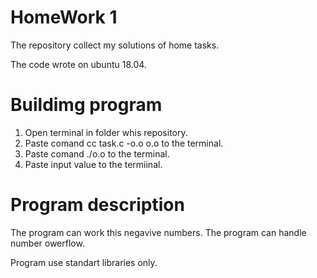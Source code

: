 # HomeWork 1
The repository collect my solutions of home tasks.

The code wrote on ubuntu 18.04.

# Buildimg program

1) Open terminal in folder whis repository.
2) Paste comand cc task.c -o.o o.o to the terminal.
3) Paste comand ./o.o to the terminal.
4) Paste input value to the termiinal.

# Program description

The program can work this negavive numbers.
The program can handle number owerflow.

Program use standart libraries only.

